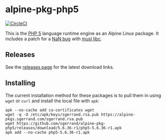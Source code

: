# alpine-pkg-php5

[![CircleCI](https://img.shields.io/circleci/project/sgerrand/alpine-pkg-php5/master.svg)](https://circleci.com/gh/sgerrand/alpine-pkg-php5)

This is the [PHP 5][php] language runtime engine as an Alpine Linux package. It includes a patch for a [NaN bug][php-nan-bug] with [musl libc][musl].

## Releases

See the [releases page](https://github.com/sgerrand/alpine-pkg-php5/releases) for the latest
download links.

## Installing

The current installation method for these packages is to pull them in using
`wget` or `curl` and install the local file with `apk`:

    apk --no-cache add ca-certificates wget
    wget -q -O /etc/apk/keys/sgerrand.rsa.pub https://alpine-pkgs.sgerrand.com/sgerrand.rsa.pub
    wget https://github.com/sgerrand/alpine-pkg-php5/releases/download/5.6.36-r1/php5-5.6.36-r1.apk
    apk add --no-cache php5-5.6.36-r1.apk

[musl]: http://www.musl-libc.org/
[php-nan-bug]: https://bugs.php.net/bug.php?id=73954
[php]: https://php.net
